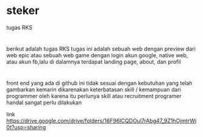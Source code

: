 # steker
tugas RKS
#
berikut adalah tugas RKS 
tugas ini adalah sebuah web dengan preview dari web epic atau sebuah web game dengan login akun google, native web, atau akun fb,lalu di dalamnya terdapat landing page, about, dan profil
#
front end yang ada di github ini tidak sesuai dengan kebutuhan yang telah gambarkan kemarin dikarenakan keterbatasan skill / kemampuan dari programmer oleh karena itu perlunya skill atau recruitment programer handal sangat perlu dilakukan

link
https://drive.google.com/drive/folders/16F96ICQDOul7rAbg47_9Z1hOjmtrWi0t?usp=sharing
